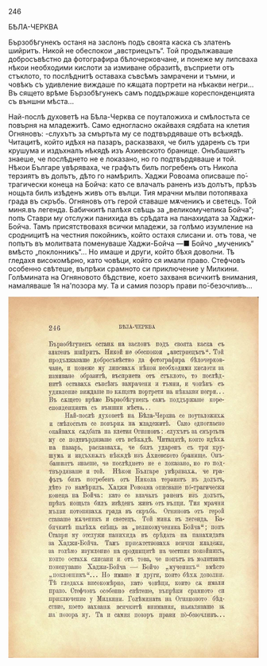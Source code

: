 ﻿246

БѢЛА-ЧЕРКВА

Бързобѣгунекъ останя на заслонъ подъ своята каска съ златенъ шийритъ. Никой не обеспокои „австриецътъ“. Той продължаваше добросъвѣстно да фотографира бѣлочерковчане, и понеже му липсваха нѣкои необходими кислоти за измиване образитѣ, въсприети отъ стъклото, то послѣднитѣ оставаха съвсѣмъ замрачени и тъмни, и човѣкъ съ удивление виждаше по кѫщата портрети на нѣкакви негри... Въ сящето врѣме Бързобѣгунекъ самъ поддържаше кореспонденцията съ външни мѣста...

Най-послѣ духоветѣ на Бѣла-Черква се поуталожиха и смѣлостьта се повърня на младежитѣ. Само едногласно окайвахя сядбата на клетия Огняновъ: -слухътъ за смъртьта му се подтвърдяваше отъ всѣкядѣ. Читацитѣ, който идѣхя на пазаръ, расказвахя, че билъ ударенъ съ три крушума и издъхналъ нѣкядѣ изъ Ахиевското бранище. Онъбашиятъ знаеше, че послѣднето не е локазано, но го подтвърдяваше и той. Нѣкои Българе увѣряваха, че графътъ билъ погребенъ отъ Никола терзиятъ въ долътъ, дѣто го намѣрилъ. Хаджи Ровоама описваше по́-трагически конеца на Бойча: като се влачалъ раненъ изъ долътъ, прѣзъ нощьта билъ изѣденъ живъ отъ вълци. Тия мрачни мълви потопяваха града въ скръбь. Огняновъ отъ герой ставаше мѫченикъ и светецъ. Той миня.въ легенда. Бабичкитѣ палѣхя свѣщь за „великомучепика Бойча“; попъ Ставри му отслужи панихида въ срѣдата на панахидата за Хаджи-Бойча. Тамъ присятствовахя всички младежи, за голѣмо изумление на сродницитѣ на честния покойникъ, който остахя слисани и. отъ това, че попътъ въ молитвата поменуваше Хаджи-Бойча —■ Бойчо „мученикъ“ вмѣсто „поклонникъ“... Но имаше и други, който бѣхя доволни. Тѣ гледахя високомѣрно, като човѣци, който ся имали право. Стефчовъ особенно свѣтеше, въпрѣки срамното си приключение у Милкини. Голѣмината на Огняновото бѣдствие, което захваня всичкитѣ внимания, намаляваше 1я на'позора му. Та и самия позоръ прави по́-безочливъ...

![original](../images/277.jpg)


